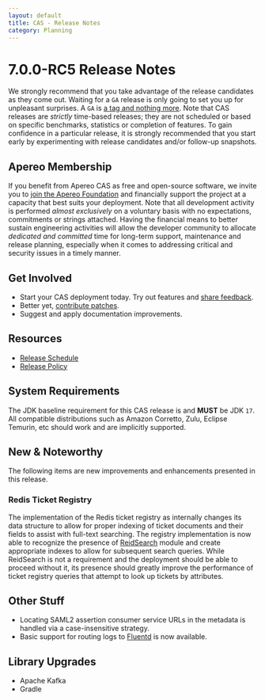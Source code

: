 ```yaml
---
layout: default
title: CAS - Release Notes
category: Planning
---
```


# 7.0.0-RC5 Release Notes

We strongly recommend that you take advantage of the release candidates as they come out. Waiting for a `GA` release is only going to set
you up for unpleasant surprises. A `GA` is [a tag and nothing more](https://apereo.github.io/2017/03/08/the-myth-of-ga-rel/). Note
that CAS releases are *strictly* time-based releases; they are not scheduled or based on specific benchmarks,
statistics or completion of features. To gain confidence in a particular
release, it is strongly recommended that you start early by experimenting with release candidates and/or follow-up snapshots.

## Apereo Membership

If you benefit from Apereo CAS as free and open-source software, we invite you
to [join the Apereo Foundation](https://www.apereo.org/content/apereo-membership)
and financially support the project at a capacity that best suits your deployment. Note that all development activity is performed
*almost exclusively* on a voluntary basis with no expectations, commitments or strings attached. Having the financial means to better
sustain engineering activities will allow the developer community to allocate *dedicated and committed* time for long-term support,
maintenance and release planning, especially when it comes to addressing critical and security issues in a timely manner.

## Get Involved

- Start your CAS deployment today. Try out features and [share feedback](/cas/Mailing-Lists.html).
- Better yet, [contribute patches](/cas/developer/Contributor-Guidelines.html).
- Suggest and apply documentation improvements.

## Resources

- [Release Schedule](https://github.com/apereo/cas/milestones)
- [Release Policy](/cas/developer/Release-Policy.html)

## System Requirements

The JDK baseline requirement for this CAS release is and **MUST** be JDK `17`. All compatible distributions
such as Amazon Corretto, Zulu, Eclipse Temurin, etc should work and are implicitly supported.

## New & Noteworthy

The following items are new improvements and enhancements presented in this release.
  
### Redis Ticket Registry
    
The implementation of the Redis ticket registry as internally changes its data structure to allow for proper indexing of
ticket documents and their fields to assist with full-text searching. The registry implementation is now able to recognize the
presence of [ReidSearch](https://redis.io/docs/stack/search/) module and create appropriate indexes to allow for subsequent search queries.
While ReidSearch is not a requirement and the deployment should be able to proceed without it, its presence should greatly 
improve the performance of ticket registry queries that attempt to look up tickets by attributes.

## Other Stuff
        
- Locating SAML2 assertion consumer service URLs in the metadata is handled via a case-insensitive strategy.
- Basic support for routing logs to [Fluentd](../logging/Logging-Fluentd.html) is now available.

## Library Upgrades

- Apache Kafka
- Gradle
